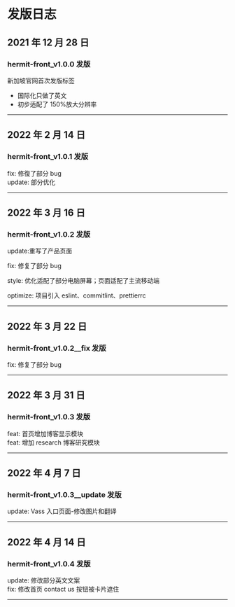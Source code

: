 # 发版日志

## 2021 年 12 月 28 日

### hermit-front_v1.0.0 发版

新加坡官网首次发版标签

- 国际化只做了英文
- 初步适配了 150%放大分辨率
<hr/>

## 2022 年 2 月 14 日

### hermit-front_v1.0.1 发版

fix: 修復了部分 bug  
update: 部分优化

<hr/>

## 2022 年 3 月 16 日

### hermit-front_v1.0.2 发版

update:重写了产品页面

fix: 修复了部分 bug

style: 优化适配了部分电脑屏幕；页面适配了主流移动端

optimize: 项目引入 eslint、commitlint、prettierrc

<hr/>

## 2022 年 3 月 22 日

### hermit-front_v1.0.2\_\_fix 发版

fix: 修复了部分 bug

<hr/>

## 2022 年 3 月 31 日

### hermit-front_v1.0.3 发版

feat: 首页增加博客显示模块  
feat: 增加 research 博客研究模块

<hr/>

## 2022 年 4 月 7 日

### hermit-front_v1.0.3\_\_update 发版

update: Vass 入口页面-修改图片和翻译

<hr/>

## 2022 年 4 月 14 日

### hermit-front_v1.0.4 发版

update: 修改部分英文文案  
fix: 修改首页 contact us 按钮被卡片遮住

<hr/>

